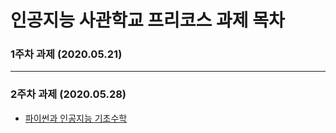 # 인공지능 사관학교 프리코스 과제 목차

### 1주차 과제 (2020.05.21)

---
### 2주차 과제 (2020.05.28)
- [파이썬과 인공지능 기초수학](https://github.com/Err0RtheMAX/Assignment/blob/master/2%EC%A3%BC%EC%B0%A8%20%EA%B3%BC%EC%A0%9C%20(2020.05.28).ipynb)
